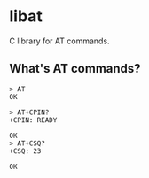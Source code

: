 # libat
C library for AT commands.

## What's AT commands?
```
> AT
OK

> AT+CPIN?
+CPIN: READY

OK
> AT+CSQ?
+CSQ: 23

OK
```